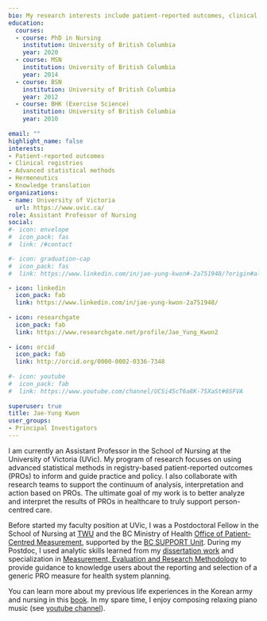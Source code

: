 ```yaml
---
bio: My research interests include patient-reported outcomes, clinical registries, advanced statistical methods, hermeneutics and knowledge translation.
education:
  courses:
  - course: PhD in Nursing
    institution: University of British Columbia
    year: 2020
  - course: MSN
    institution: University of British Columbia
    year: 2014
  - course: BSN
    institution: University of British Columbia
    year: 2012
  - course: BHK (Exercise Science)
    institution: University of British Columbia
    year: 2010 
    
email: ""
highlight_name: false
interests:
- Patient-reported outcomes
- Clinical registries
- Advanced statistical methods
- Hermeneutics
- Knowledge translation
organizations:
- name: University of Victoria
  url: https://www.uvic.ca/
role: Assistant Professor of Nursing
social:
#- icon: envelope
#  icon_pack: fas
#  link: /#contact

#- icon: graduation-cap
#  icon_pack: fas
#  link: https://www.linkedin.com/in/jae-yung-kwon#-2a751948/?origin#alSubdomain=ca

- icon: linkedin
  icon_pack: fab
  link: https://www.linkedin.com/in/jae-yung-kwon-2a751948/
  
- icon: researchgate
  icon_pack: fab
  link: https://www.researchgate.net/profile/Jae_Yung_Kwon2
  
- icon: orcid
  icon_pack: fab
  link: http://orcid.org/0000-0002-0336-7348
  
#- icon: youtube
#  icon_pack: fab
#  link: https://www.youtube.com/channel/UCSi45cT6a8K-7SXaSt#6SFVA
  
superuser: true
title: Jae-Yung Kwon
user_groups:
- Principal Investigators
---
```


I am currently an Assistant Professor in the School of Nursing at the University of Victoria (UVic). My program of research focuses on using advanced statistical methods in registry-based patient-reported outcomes (PROs) to inform and guide practice and policy. I also collaborate with research teams to support the continuum of analysis, interpretation and action based on PROs. The ultimate goal of my work is to better analyze and interpret the results of PROs in healthcare to truly support person-centred care. 

Before started my faculty position at UVic, I was a Postdoctoral Fellow in the School of Nursing at [TWU](https://twu.ca/academics/school-nursing) and the BC Ministry of Health [Office of Patient-Centred Measurement](https://www.bcpcm.ca/bc-patient-centred-measurement), supported by the [BC SUPPORT Unit](https://bcsupportunit.ca). During my Postdoc, I used analytic skills learned from my [dissertation work](https://open.library.ubc.ca/cIRcle/collections/ubctheses/24/items/1.0390462) and specialization in [Measurement, Evaluation and Research Methodology](https://ecps.educ.ubc.ca/measurement-evaluation-and-research-methodology) to provide guidance to knowledge users about the reporting and selection of a generic PRO measure for health system planning. 

You can learn more about my previous life experiences in the Korean army and nursing in this [book](https://www.amazon.ca/Lonely-Bee-Land-Flowers-ebook/dp/B00AVZEEJC). In my spare time, I enjoy composing relaxing piano music (see [youtube channel](https://youtube.com/channel/UCSi45cT6a8K-7SXaSt6SFVA/)).

